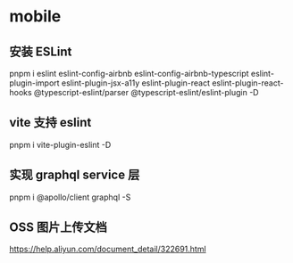 # mobile

## 安装 ESLint
pnpm i eslint eslint-config-airbnb eslint-config-airbnb-typescript eslint-plugin-import eslint-plugin-jsx-a11y eslint-plugin-react eslint-plugin-react-hooks @typescript-eslint/parser @typescript-eslint/eslint-plugin -D

## vite 支持 eslint
pnpm i vite-plugin-eslint -D

## 实现 graphql service 层
pnpm i @apollo/client graphql -S

## OSS 图片上传文档
https://help.aliyun.com/document_detail/322691.html